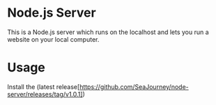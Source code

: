 # Node.js Server
This is a Node.js server which runs on the localhost and lets you run a website on your local computer.

# Usage

Install the (latest release[https://github.com/SeaJourney/node-server/releases/tag/v1.0.1])
